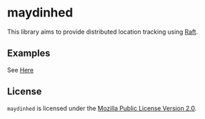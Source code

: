 # maydinhed
This library aims to provide distributed location tracking using [Raft](https://raft.github.io/raft.pdf).

## Examples
See [Here](https://github.com/RistRyder/maydinhed/blob/main/examples/)

## License
`maydinhed` is licensed under the [Mozilla Public License Version 2.0](https://www.mozilla.org/en-US/MPL/2.0/).

